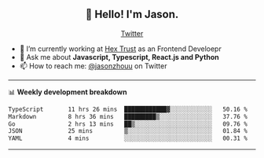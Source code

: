<h2 align="center">👋 Hello! I'm Jason.</h2>
<p align="center">
  <a href="https://twitter.com/jasonzhouu">Twitter</a>
</p>


- 🔭 I’m currently working at [Hex Trust](https://hextrust.com/) as an Frontend Develoepr
- 💬 Ask me about **Javascript, Typescript, React.js and Python**
- 📫 How to reach me: [@jasonzhouu](https://twitter.com/jasonzhouu) on Twitter

-------

📊 **Weekly development breakdown**
<!--START_SECTION:waka-->

```txt
TypeScript       11 hrs 26 mins  ████████████▓░░░░░░░░░░░░   50.16 %
Markdown         8 hrs 36 mins   █████████▒░░░░░░░░░░░░░░░   37.76 %
Go               2 hrs 13 mins   ██▒░░░░░░░░░░░░░░░░░░░░░░   09.76 %
JSON             25 mins         ▒░░░░░░░░░░░░░░░░░░░░░░░░   01.84 %
YAML             4 mins          ░░░░░░░░░░░░░░░░░░░░░░░░░   00.31 %
```

<!--END_SECTION:waka-->

-------
